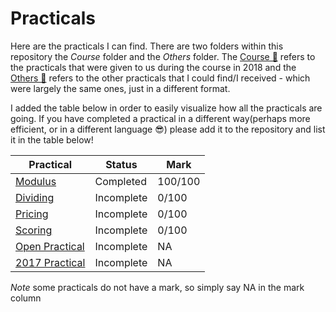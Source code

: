 # Practicals
Here are the practicals I can find. There are two folders within this repository the *Course* folder and the *Others* folder. The [Course 📁](Course) refers to the practicals that were given to us during the course in 2018 and the [Others 📁](Others) refers to the other practicals that I could find/I received - which were largely the same ones, just in a different format.

I added the table below in order to easily visualize how all the practicals are going. If you have completed a practical in a different way(perhaps more efficient, or in a different language 😎)  please add it to the repository and list it in the table below!

|Practical|Status|Mark|
|---|---|---|
|[Modulus](Course/modulus)|Completed|100/100|
|[Dividing](Course/dividing)|Incomplete|0/100|
|[Pricing](Course/pricing)|Incomplete|0/100
|[Scoring](Course/scoring)|Incomplete|0/100|
|[Open Practical](Other/open)|Incomplete|NA|
|[2017 Practical](Other/2017)|Incomplete|NA|


*Note* some practicals do not have a mark, so simply say NA in the mark column
